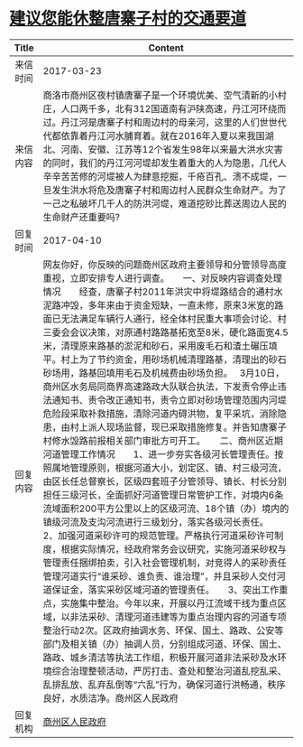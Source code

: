 # <a href="http://www.shangluo.gov.cn/zmhd/ldxxxx.jsp?urltype=leadermail.LeaderMailContentUrl&wbtreeid=1112&leadermailid=4059">建议您能休整唐寨子村的交通要道</a>
| Title |                                                                                                                                                                                                                                                                                                                                                                                                                                                            Content                                                                                                                                                                                                                                                                                                                                                                                                                                                            |
|:-----:|-------------------------------------------------------------------------------------------------------------------------------------------------------------------------------------------------------------------------------------------------------------------------------------------------------------------------------------------------------------------------------------------------------------------------------------------------------------------------------------------------------------------------------------------------------------------------------------------------------------------------------------------------------------------------------------------------------------------------------------------------------------------------------------------------------------------------------------------------------------------------------------------------------------------------------|
| 来信时间  | 2017-03-23                                                                                                                                                                                                                                                                                                                                                                                                                                                                                                                                                                                                                                                                                                                                                                                                                                                                                                                    |
| 来信内容  | 商洛市商州区夜村镇唐寨子是一个环境优美、空气清新的小村庄，人口两千多，北有312国道南有沪陕高速，丹江河环绕而过。丹江河是唐寨子村和周边村的母亲河，这里的人们世世代代都依靠着丹江河水脯育着。就在2016年入夏以来我国湖北、河南、安徽、江苏等12个省发生98年以来最大洪水灾害的同时，我们的丹江河河堤却发生着重大的人为隐患，几代人辛辛苦苦修的河堤被人为肆意挖掘，千疮百孔、溃不成堤，一旦发生洪水将危及唐寨子村和周边村人民群众生命财产。为了一己之私破坏几千人的防洪河堤，难道挖砂比葬送周边人民的生命财产还重要吗?                                                                                                                                                                                                                                                                                                                                                                                                                                                                                                                                                                                                                                                                |
| 回复时间  | 2017-04-10                                                                                                                                                                                                                                                                                                                                                                                                                                                                                                                                                                                                                                                                                                                                                                                                                                                                                                                    |
| 回复内容  | 网友你好，你反映的问题商州区政府主要领导和分管领导高度重视，立即安排专人进行调查。　　一、对反映内容调查处理情况　　经查，唐寨子村2011年洪灾中将堤路结合的通村水泥路冲毁，多年来由于资金短缺，一直未修，原来3米宽的路面已无法满足车辆行人通行，经全体村民重大事项会讨论、村三委会会议决策，对原通村路路基拓宽至8米，硬化路面宽4.5米，清理原来路基的淤泥和砂石，采用废毛石和渣土碾压填平。村上为了节约资金，用砂场机械清理路基，清理出的砂石砂场用，路基回填用毛石及机械费由砂场负担。   3月10日，商州区水务局同商界高速路政大队联合执法，下发责令停止违法通知书、责令改正通知书，责令立即对砂场管理范围内河堤危险段采取补救措施，清除河道内碍洪物，复平采坑，消除隐患，由村上派人现场监督，现已采取措施修复。并告知唐寨子村修水毁路前报相关部门审批方可开工。      二、商州区近期河道管理工作情况　　1、进一步夯实各级河长管理责任。按照属地管理原则，根据河道大小，划定区、镇、村三级河流，由区长任总督察长，区级四套班子分管领导、镇长、村长分别担任三级河长，全面抓好河道管理日常管护工作，对境内6条流域面积200平方公里以上的区级河流、18个镇（办）境内的镇级河流及支沟河流进行三级划分，落实各级河长责任。　　2、加强河道采砂许可的规范管理。严格执行河道采砂许可制度，根据实际情况，经政府常务会议研究，实施河道采砂权与管理责任捆绑拍卖，引入社会管理机制，对竞得人的采砂责任管理河道实行“谁采砂、谁负责、谁治理”，并且采砂人交付河道保证金，落实采砂区域河道的管理责任。　　3、突出工作重点，实施集中整治。今年以来，开展以丹江流域干线为重点区域，以非法采砂、清理河道违建等为重点治理内容的河道专项整治行动2次。区政府抽调水务、环保、国土、路政、公安等部门及相关镇（办）抽调人员，分别组成河道、环保、国土、路政、城乡清洁等执法工作组，积极开展河道非法采砂及水环境综合治理整顿活动，严厉打击、查处和整治河道乱挖乱采、乱排乱放、乱弃乱倒等“六乱”行为，确保河道行洪畅通，秩序良好，水质洁净。商州区人民政府 |
| 回复机构  | <a href="../../categories/agencies/商州区人民政府.md">商州区人民政府</a>                                                                                                                                                                                                                                                                                                                                                                                                                                                                                                                                                                                                                                                                                                                                                                                                                                                                      |